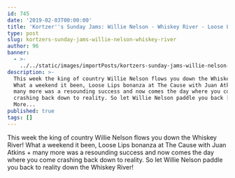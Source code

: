 ```yaml
---
id: 745
date: '2019-02-03T00:00:00'
title: 'Kortzer''s Sunday Jams: Willie Nelson - Whiskey River - Loose Lips'
type: post
slug: kortzers-sunday-jams-willie-nelson-whiskey-river
author: 96
banner:
  - >-
    ../../static/images/importPosts/kortzers-sunday-jams-willie-nelson-whiskey-river/image745.jpeg
description: >-
  This week the king of country Willie Nelson flows you down the Whiskey River!
  What a weekend it been, Loose Lips bonanza at The Cause with Juan Atkins +
  many more was a resounding success and now comes the day where you come
  crashing back down to reality. So let Willie Nelson paddle you back [...]Read
  More...
published: true
tags: []
---
```

This week the king of country Willie Nelson flows you down the Whiskey River! What a weekend it been, Loose Lips bonanza at The Cause with Juan Atkins + many more was a resounding success and now comes the day where you come crashing back down to reality. So let Willie Nelson paddle you back to reality down the Whiskey River!